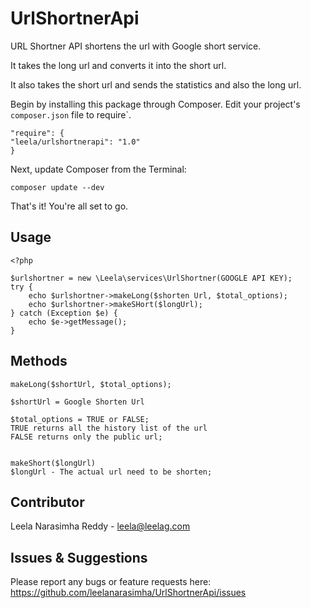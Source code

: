 # UrlShortnerApi

URL Shortner API shortens the url with Google short service.

It takes the long url and converts it into the short url.

It also takes the short url and sends the statistics and also the long url.

Begin by installing this package through Composer. Edit your project's `composer.json` file to require`.

	"require": {
	"leela/urlshortnerapi": "1.0"
	}


Next, update Composer from the Terminal:

    composer update --dev
    
That's it! You're all set to go. 
    
## Usage
    <?php

    $urlshortner = new \Leela\services\UrlShortner(GOOGLE API KEY);
    try {
        echo $urlshortner->makeLong($shorten Url, $total_options);
        echo $urlshortner->makeSHort($longUrl);
    } catch (Exception $e) {
        echo $e->getMessage();
    }


## Methods

    makeLong($shortUrl, $total_options);

    $shortUrl = Google Shorten Url

    $total_options = TRUE or FALSE;
    TRUE returns all the history list of the url
    FALSE returns only the public url;


    makeShort($longUrl)
    $longUrl - The actual url need to be shorten;

## Contributor
Leela Narasimha Reddy - leela@leelag.com

## Issues & Suggestions
Please report any bugs or feature requests here: https://github.com/leelanarasimha/UrlShortnerApi/issues
